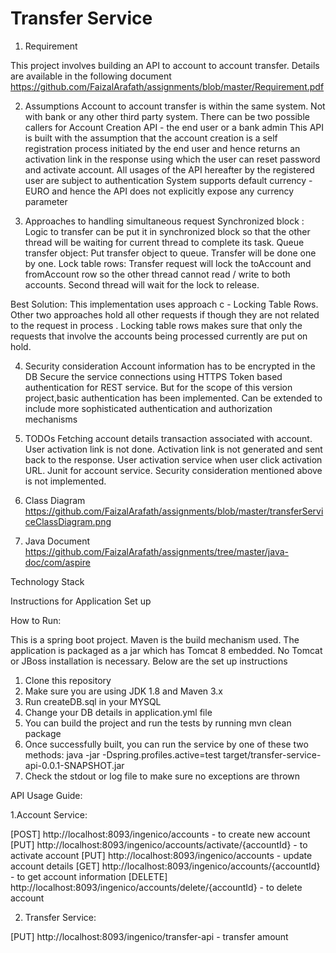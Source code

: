 Transfer Service
===================
1. Requirement

This project involves building an API to account to account transfer. Details are available in the following document
https://github.com/FaizalArafath/assignments/blob/master/Requirement.pdf
 
2. Assumptions
Account to account transfer is within the same system. Not with bank or any other third party system. 
There can be two possible callers for Account Creation API - the end user or a bank admin
This API is built with the assumption that the account creation is a self registration process initiated by the end user and hence returns an activation link in the response using which the user can reset password and activate account. All usages of the API hereafter by the registered user are subject to authentication 
System supports default currency - EURO and hence the API does not explicitly expose any currency parameter
 
3. Approaches to handling simultaneous request
Synchronized block : Logic to transfer can be put it in synchronized block so that the other thread will be waiting for current thread to complete its task. 
Queue transfer object: Put transfer object to queue. Transfer will be done one by one. 
Lock table rows: Transfer request will lock the toAccount and fromAccount row so the other thread cannot read / write to both accounts. Second thread will wait for the lock to release. 
 
Best Solution: This implementation uses approach c - Locking Table Rows. Other two approaches hold all other requests if though they are not related to the request in process . Locking table rows makes  sure that only the requests that involve the accounts being processed currently are put on hold. 
 
4. Security consideration
Account information has to be encrypted in the DB
Secure the service connections using HTTPS
Token based authentication for REST service. But for the scope of this version  project,basic authentication has been implemented. Can be extended to include more sophisticated authentication and authorization mechanisms
 
5. TODOs
Fetching account details transaction associated with account. 
User activation link is not done. Activation link is not generated and sent back to the response. 
User activation service when user click activation URL. 
Junit for account service.
Security consideration mentioned above is not implemented. 
 
6. Class Diagram
https://github.com/FaizalArafath/assignments/blob/master/transferServiceClassDiagram.png
 
7. Java Document
	https://github.com/FaizalArafath/assignments/tree/master/java-doc/com/aspire
 
 
Technology Stack
 
Instructions for Application Set up
 
How to Run:

This is a spring boot project. Maven is the build mechanism used. The application is packaged as a jar which has Tomcat 8 embedded. No Tomcat or JBoss installation is necessary. Below are the set up instructions
1. Clone this repository
2. Make sure you are using JDK 1.8 and Maven 3.x
3. Run createDB.sql in your MYSQL
4. Change your DB details in application.yml file
5. You can build the project and run the tests by running mvn clean package
6. Once successfully built, you can run the service by one of these two methods:
        java -jar -Dspring.profiles.active=test target/transfer-service-api-0.0.1-SNAPSHOT.jar
7. Check the stdout or log file to make sure no exceptions are thrown
 
 
API Usage Guide:

1.Account Service:

  [POST] http://localhost:8093/ingenico/accounts - to create new account
  [PUT] http://localhost:8093/ingenico/accounts/activate/{accountId} - to activate account
  [PUT] http://localhost:8093/ingenico/accounts - update account details
  [GET] http://localhost:8093/ingenico/accounts/{accountId} - to get account information
  [DELETE] http://localhost:8093/ingenico/accounts/delete/{accountId} - to delete account
 
 2. Transfer Service:
 
   [PUT] http://localhost:8093/ingenico/transfer-api - transfer amount 
